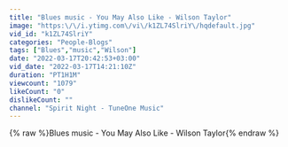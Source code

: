 ```yaml
---
title: "Blues music - You May Also Like - Wilson Taylor"
image: "https:\/\/i.ytimg.com\/vi\/k1ZL74SlriY\/hqdefault.jpg"
vid_id: "k1ZL74SlriY"
categories: "People-Blogs"
tags: ["Blues","music","Wilson"]
date: "2022-03-17T20:42:53+03:00"
vid_date: "2022-03-17T14:21:10Z"
duration: "PT1H1M"
viewcount: "1079"
likeCount: "0"
dislikeCount: ""
channel: "Spirit Night - TuneOne Music"
---
```

{% raw %}Blues music - You May Also Like - Wilson Taylor{% endraw %}
